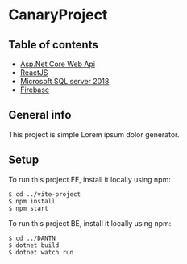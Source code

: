 # CanaryProject
## Table of contents
* [Asp.Net Core Web Api](#Asp-Net-Core-Web-Api)
* [ReactJS](#ReactJS)
* [Microsoft SQL server 2018](#Microsoft-SQL-server-2018)
* [Firebase](#Firebase)
## General info
This project is simple Lorem ipsum dolor generator.
## Setup
To run this project FE, install it locally using npm:
```
$ cd ../vite-project
$ npm install
$ npm start
```
To run this project BE, install it locally using npm:
```
$ cd ../DANTN
$ dotnet build
$ dotnet watch run
```

